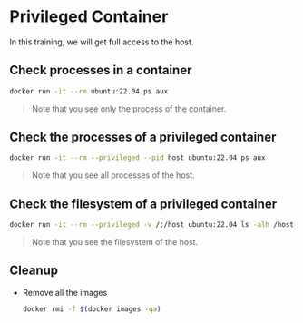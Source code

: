 # Privileged Container

In this training, we will get full access to the host.

## Check processes in a container

```bash
docker run -it --rm ubuntu:22.04 ps aux
```

>Note that you see only the process of the container.

## Check the processes of a privileged container

```bash
docker run -it --rm --privileged --pid host ubuntu:22.04 ps aux
```

>Note that you see all processes of the host.

## Check the filesystem of a privileged container

```bash
docker run -it --rm --privileged -v /:/host ubuntu:22.04 ls -alh /host
```

>Note that you see the filesystem of the host.

## Cleanup

* Remove all the images

  ```bash
  docker rmi -f $(docker images -qa)
  ```
